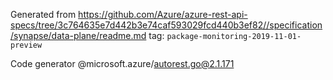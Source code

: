 Generated from https://github.com/Azure/azure-rest-api-specs/tree/3c764635e7d442b3e74caf593029fcd440b3ef82//specification/synapse/data-plane/readme.md tag: `package-monitoring-2019-11-01-preview`

Code generator @microsoft.azure/autorest.go@2.1.171


